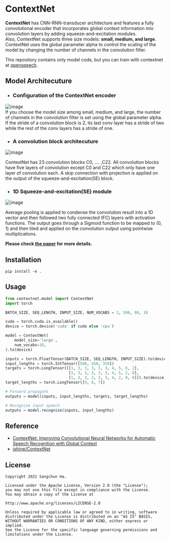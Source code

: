 # ContextNet
**ContextNet** has CNN-RNN-transducer architecture and features a fully convolutional encoder that incorporates global context information into convolution layers by adding squeeze-and-excitation modules.  
Also, ContextNet supports three size models: **small, medium, and large**.
ContextNet uses the global parameter alpha to control the scaling of the model by changing the number of channels in the convolution filter.

  
This repository contains only model code, but you can train with contextnet at [openspeech](https://github.com/sooftware/openspeech).

## Model Architecuture 
- ### **Configuration of the ContextNet encoder**  
  
![image](https://user-images.githubusercontent.com/54731898/122670308-4b497080-d1fc-11eb-93ae-cd2bd179440c.png)  
If you choose the model size among small, medium, and large, the number of channels in the convolution filter is set using the global parameter alpha. If the stride of a convolution block is 2, its last conv layer has a stride of two while the rest of the conv layers has a stride of one.  
- ### **A convolution block architecuture**  
  
![image](https://user-images.githubusercontent.com/54731898/122670336-864ba400-d1fc-11eb-985e-e40e20339a68.png)  
  
ContextNet has 23 convolution blocks C0, .... ,C22. All convolution blocks have five layers of convolution except C0 and C22 which only have one layer of convolution each. A skip connection with projection is applied on the output of the squeeze-and-excitation(SE) block.  
- ### **1D Squeeze-and-excitation(SE) module**    
![image](https://user-images.githubusercontent.com/54731898/122670784-abd9ad00-d1fe-11eb-8be1-c1aa8f97a7bf.png)  
  
Average pooling is applied to condense the convolution result into a 1D vector and then followed two fully connected (FC) layers with activation functions. The output goes through a Sigmoid function to be mapped to (0, 1) and then tiled and applied on the convolution output using pointwise multiplications.  


**Please check [the paper](https://arxiv.org/abs/2005.03191) for more details.**  

## Installation
```   
pip install -e .   
```   

## Usage
```python
from contextnet.model import ContextNet
import torch

BATCH_SIZE, SEQ_LENGTH, INPUT_SIZE, NUM_VOCABS = 3, 500, 80, 10

cuda = torch.cuda.is_available()
device = torch.device('cuda' if cuda else 'cpu')

model = ContextNet(
    model_size='large',
    num_vocabs=10,
).to(device)

inputs = torch.FloatTensor(BATCH_SIZE, SEQ_LENGTH, INPUT_SIZE).to(device)
input_lengths = torch.IntTensor([500, 450, 350])
targets = torch.LongTensor([[1, 3, 3, 3, 3, 3, 4, 5, 6, 2],
                            [1, 3, 3, 3, 3, 3, 4, 5, 2, 0],
                            [1, 3, 3, 3, 3, 3, 4, 2, 0, 0]]).to(device)
target_lengths = torch.LongTensor([9, 8, 7])

# Forward propagate
outputs = model(inputs, input_lengths, targets, target_lengths)

# Recognize input speech
outputs = model.recognize(inputs, input_lengths)

```

## Reference
- [ContextNet: Improving Convolutional Neural Networks for Automatic Speech Recognition with Global Context](https://arxiv.org/abs/2005.03191)  
- [ishine/ContextNet](https://github.com/ishine/ContextNet)  

## License
```
Copyright 2021 Sangchun Ha.

Licensed under the Apache License, Version 2.0 (the "License");
you may not use this file except in compliance with the License.
You may obtain a copy of the License at

http://www.apache.org/licenses/LICENSE-2.0

Unless required by applicable law or agreed to in writing, software
distributed under the License is distributed on an "AS IS" BASIS,
WITHOUT WARRANTIES OR CONDITIONS OF ANY KIND, either express or implied.
See the License for the specific language governing permissions and
limitations under the License.
```  
